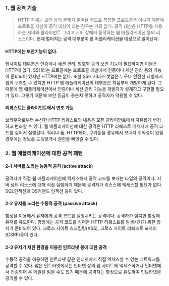 ### 1. 웹 공격 기술

> HTTP 자체는 보안 상의 문제가 일어날 정도로 복잡한 프로토콜은 아니기 때문에 프로토콜 자신이 공격 대상이 되는 경우는 거의 없다. 공격 대상은 HTTP를 사용하는 서버와 클라이언트 그리고 서버 상에서 동작하는 웹 애플리케이션 등의 리소스이다. **현재 벌어지는 공격 대부분이 웹 어플리케이션을 대상으로 일어난다.**

#### HTTP에는 보안기능이 없다. 

웹사이트 대부분은 인증이나 세션 관리, 암호화 등의 보안 기능이 필요하지만 이들은 HTTP에 없다. SSH라는 프로콜에는 프로토콜 레벨에서 인증이나 세션 관리 등의 기능이 준비되어 있지만 HTTP에는 없다. 또한 SSH 서비스 셋업은 누구나 안전한 레벨까지 쉽게 구축할 수 있지만 HTTP 웹 애플리케이션의 대부분은 처음부터 개발하게 된다. 그 때문에 웹 애플리케이션에서 인증이나 세션 관리 기능을 개발자가 설계하고 구현할 필요가 있다. 그렇기 때문에 보안 등급이 충분치 못하고 공격자가 악용할 수 있다.

#### 리퀘스트는 클라이언트에서 변조 가능

브라우저로부터 수신한 HTTP 리퀘스트의 내용은 모든 클라이언트에서 자유롭게 변경하고 변조할 수 있다. 웹 애플리케이션에 대한 공격은 HTTP 리퀘스트 메세지에 공격 코드를 실어서 실행된다. 쿼리나 폼, HTTP헤더, 쿠키등을 경유해서 보내져 취약성이 있을 경우에는 정보를 도둑맞거나 권한을 빼앗길 수 있다.

### 2. 웹 애플리케이션에 대한 공격 패턴 

#### 2-1 서버를 노리는 능동적 공격 (active attack)

공격자가 직접 웹 애플리케이션에 액세스해서 공격 코드를 보내는 타입의 공격이다. 서버 상의 리소스에 대해 직접 실행하기 때문에 공격자가 리소스에 액세스할 필요가 없다. SQL인젝션과 OS커맨드 인젝션 등이 있다.

#### 2-2 유저를 노리는 수동적 공격 (passive attack)

함정을 이용해서 유저에게 공격 코드를 실행시키는 공격이다. 공격자가 설치한 함정에 유저를 유도한다. 함정에는 공격 코드를 심어둔 HTTP 리퀘스트를 발생시키기 위한 장치가 준비되어 있다. 크로스 사이트 스크립팅(XSS), 크로스 사이트 리퀘스트 포저리(CSRF)등이 있다. 

#### 2-3 유저가 처한 환경을 이용한 인트라넷 등에 대한 공격

수동적 공격을 이용하면 인트라넷 같은 인터넷에서 직접 액세스할 수 없는 네트워크를 공격할 수 있다. 많은 인트라넷에서는 인터넷 상의 웹 사이트에 액세스하거나 인터넷에서 전송되어 온 메일을 읽을 수도 있기 때문에 공격자는 함정으로 유도하여 인트라넷을 공격할 수 있다.

